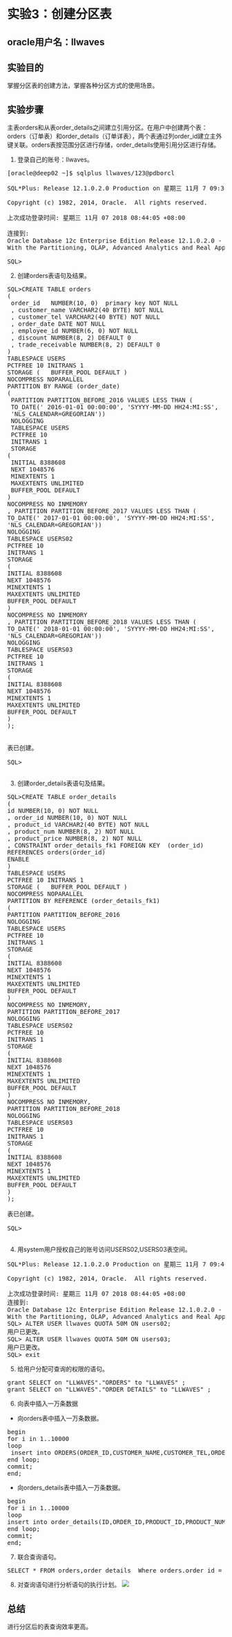 # 实验3：创建分区表

## oracle用户名：llwaves

## 实验目的

掌握分区表的创建方法，掌握各种分区方式的使用场景。

## 实验步骤

主表orders和从表order_details之间建立引用分区。在用户中创建两个表：orders（订单表）和order_details（订单详表），两个表通过列order_id建立主外键关联。orders表按范围分区进行存储，order_details使用引用分区进行存储。<br>
1. 登录自己的账号：llwaves。
<pre>
[oracle@deep02 ~]$ sqlplus llwaves/123@pdborcl

SQL*Plus: Release 12.1.0.2.0 Production on 星期三 11月 7 09:38:22 2018

Copyright (c) 1982, 2014, Oracle.  All rights reserved.

上次成功登录时间: 星期三 11月 07 2018 08:44:05 +08:00

连接到:
Oracle Database 12c Enterprise Edition Release 12.1.0.2.0 - 64bit Production
With the Partitioning, OLAP, Advanced Analytics and Real Application Testing options

SQL>
</pre>
2. 创建orders表语句及结果。
<pre>
SQL>CREATE TABLE orders 
(
 order_id   NUMBER(10, 0)  primary key NOT NULL 
 , customer_name VARCHAR2(40 BYTE) NOT NULL 
 , customer_tel VARCHAR2(40 BYTE) NOT NULL 
 , order_date DATE NOT NULL 
 , employee_id NUMBER(6, 0) NOT NULL 
 , discount NUMBER(8, 2) DEFAULT 0 
 , trade_receivable NUMBER(8, 2) DEFAULT 0 
) 
TABLESPACE USERS 
PCTFREE 10 INITRANS 1 
STORAGE (   BUFFER_POOL DEFAULT ) 
NOCOMPRESS NOPARALLEL 
PARTITION BY RANGE (order_date) 
(
 PARTITION PARTITION_BEFORE_2016 VALUES LESS THAN (
 TO_DATE(' 2016-01-01 00:00:00', 'SYYYY-MM-DD HH24:MI:SS', 
 'NLS_CALENDAR=GREGORIAN')) 
 NOLOGGING 
 TABLESPACE USERS 
 PCTFREE 10 
 INITRANS 1 
 STORAGE 
( 
 INITIAL 8388608 
 NEXT 1048576 
 MINEXTENTS 1 
 MAXEXTENTS UNLIMITED 
 BUFFER_POOL DEFAULT 
) 
NOCOMPRESS NO INMEMORY  
, PARTITION PARTITION_BEFORE_2017 VALUES LESS THAN (
TO_DATE(' 2017-01-01 00:00:00', 'SYYYY-MM-DD HH24:MI:SS', 
'NLS_CALENDAR=GREGORIAN')) 
NOLOGGING 
TABLESPACE USERS02 
PCTFREE 10
INITRANS 1
STORAGE
(
INITIAL 8388608
NEXT 1048576
MINEXTENTS 1
MAXEXTENTS UNLIMITED
BUFFER_POOL DEFAULT
)
NOCOMPRESS NO INMEMORY
, PARTITION PARTITION_BEFORE_2018 VALUES LESS THAN (
TO_DATE(' 2018-01-01 00:00:00', 'SYYYY-MM-DD HH24:MI:SS',
'NLS_CALENDAR=GREGORIAN'))
NOLOGGING
TABLESPACE USERS03
PCTFREE 10
INITRANS 1
STORAGE
(
INITIAL 8388608
NEXT 1048576
MINEXTENTS 1
MAXEXTENTS UNLIMITED
BUFFER_POOL DEFAULT
)
);


表已创建。

SQL>

</pre>
3. 创建order_details表语句及结果。
<pre>
SQL>CREATE TABLE order_details 
(
id NUMBER(10, 0) NOT NULL 
, order_id NUMBER(10, 0) NOT NULL
, product_id VARCHAR2(40 BYTE) NOT NULL 
, product_num NUMBER(8, 2) NOT NULL 
, product_price NUMBER(8, 2) NOT NULL 
, CONSTRAINT order_details_fk1 FOREIGN KEY  (order_id)
REFERENCES orders(order_id)
ENABLE 
) 
TABLESPACE USERS 
PCTFREE 10 INITRANS 1 
STORAGE (   BUFFER_POOL DEFAULT ) 
NOCOMPRESS NOPARALLEL
PARTITION BY REFERENCE (order_details_fk1)
(
PARTITION PARTITION_BEFORE_2016 
NOLOGGING 
TABLESPACE USERS 
PCTFREE 10
INITRANS 1
STORAGE
(
INITIAL 8388608
NEXT 1048576
MINEXTENTS 1
MAXEXTENTS UNLIMITED
BUFFER_POOL DEFAULT
) 
NOCOMPRESS NO INMEMORY, 
PARTITION PARTITION_BEFORE_2017 
NOLOGGING 
TABLESPACE USERS02
PCTFREE 10
INITRANS 1
STORAGE
(
INITIAL 8388608
NEXT 1048576
MINEXTENTS 1
MAXEXTENTS UNLIMITED
BUFFER_POOL DEFAULT
) 
NOCOMPRESS NO INMEMORY, 
PARTITION PARTITION_BEFORE_2018
NOLOGGING
TABLESPACE USERS03
PCTFREE 10
INITRANS 1
STORAGE
(
INITIAL 8388608
NEXT 1048576
MINEXTENTS 1
MAXEXTENTS UNLIMITED
BUFFER_POOL DEFAULT
)
);

表已创建。

SQL>

</pre>
4. 用system用户授权自己的账号访问USERS02,USERS03表空间。
<pre>
SQL*Plus: Release 12.1.0.2.0 Production on 星期三 11月 7 09:40:22 2018

Copyright (c) 1982, 2014, Oracle.  All rights reserved.

上次成功登录时间: 星期三 11月 07 2018 08:44:05 +08:00
连接到:
Oracle Database 12c Enterprise Edition Release 12.1.0.2.0 - 64bit Production
With the Partitioning, OLAP, Advanced Analytics and Real Application Testing options
SQL> ALTER USER llwaves QUOTA 50M ON users02;
用户已更改。
SQL> ALTER USER llwaves QUOTA 50M ON users03;
用户已更改。
SQL> exit
</pre>
5. 给用户分配可查询的权限的语句。
<pre>
grant SELECT on "LLWAVES"."ORDERS" to "LLWAVES" ;
grant SELECT on "LLWAVES"."ORDER_DETAILS" to "LLWAVES" ;
</pre>
6. 向表中插入一万条数据
* 向orders表中插入一万条数据。
<pre>
begin
for i in 1..10000
loop
 insert into ORDERS(ORDER_ID,CUSTOMER_NAME,CUSTOMER_TEL,ORDER_DATE,EMPLOYEE_ID,DISCOUNT) VALUES(i ,'llwaves','151xxxxxxxx',to_date('2017-02-14','yyyy-mm-dd'),1,2);
end loop;
commit;
end;
</pre>
* 向orders_details表中插入一万条数据。
<pre>
begin
for i in 1..10000
loop
insert into order_details(ID,ORDER_ID,PRODUCT_ID,PRODUCT_NUM,PRODUCT_PRICE) VALUES(i,i,'01-01',i,1000);
end loop;
commit;
end;
</pre>
7. 联合查询语句。
<pre>
SELECT * FROM orders,order_details  Where orders.order_id = order_details.order_id AND customer_tel like '%151%'
</pre>
8. 对查询语句进行分析语句的执行计划。
![](https://github.com/llwaves/oracle/blob/master/test3/3_1.PNG)

## 总结

进行分区后的表查询效率更高。

